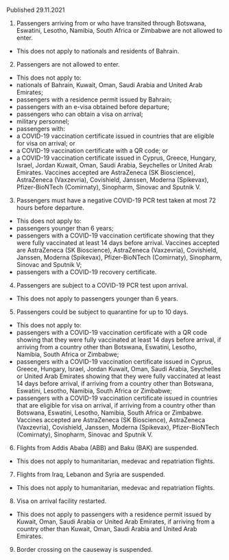 Published 29.11.2021
1. Passengers arriving from or who have transited through Botswana, Eswatini, Lesotho, Namibia, South Africa or Zimbabwe are not allowed to enter.
- This does not apply to nationals and residents of Bahrain.
2. Passengers are not allowed to enter.
- This does not apply to:
- nationals of Bahrain, Kuwait, Oman, Saudi Arabia and United Arab Emirates;
- passengers with a residence permit issued by Bahrain;
- passengers with an e-visa obtained before departure;
- passengers who can obtain a visa on arrival;
- military personnel;
- passengers with:
- a COVID-19 vaccination certificate issued in countries that are eligible for visa on arrival; or
- a COVID-19 vaccination certificate with a QR code; or
- a COVID-19 vaccination certificate issued in Cyprus, Greece, Hungary, Israel, Jordan Kuwait, Oman, Saudi Arabia, Seychelles or United Arab Emirates.
Vaccines accepted are AstraZeneca (SK Bioscience), AstraZeneca (Vaxzevria), Covishield, Janssen, Moderna (Spikevax), Pfizer-BioNTech (Comirnaty), Sinopharm, Sinovac and Sputnik V.
3. Passengers must have a negative COVID-19 PCR test taken at most 72 hours before departure.
- This does not apply to:
- passengers younger than 6 years;
- passengers with a COVID-19 vaccination certificate showing that they were fully vaccinated at least 14 days before arrival. Vaccines accepted are AstraZeneca (SK Bioscience), AstraZeneca (Vaxzevria), Covishield, Janssen, Moderna (Spikevax), Pfizer-BioNTech (Comirnaty), Sinopharm, Sinovac and Sputnik V;
- passengers with a COVID-19 recovery certificate.
4. Passengers are subject to a COVID-19 PCR test upon arrival.
- This does not apply to passengers younger than 6 years.
5. Passengers could be subject to quarantine for up to 10 days.
- This does not apply to:
- passengers with a COVID-19 vaccination certificate with a QR code showing that they were fully vaccinated at least 14 days before arrival, if arriving from a country other than Botswana, Eswatini, Lesotho, Namibia, South Africa or Zimbabwe;
- passengers with a COVID-19 vaccination certificate issued in Cyprus, Greece, Hungary, Israel, Jordan Kuwait, Oman, Saudi Arabia, Seychelles or United Arab Emirates showing that they were fully vaccinated at least 14 days before arrival, if arriving from a country other than Botswana, Eswatini, Lesotho, Namibia, South Africa or Zimbabwe;
- passengers with a COVID-19 vaccination certificate issued in countries that are eligible for visa on arrival, if arriving from a country other than Botswana, Eswatini, Lesotho, Namibia, South Africa or Zimbabwe.
Vaccines accepted are AstraZeneca (SK Bioscience), AstraZeneca (Vaxzevria), Covishield, Janssen, Moderna (Spikevax), Pfizer-BioNTech (Comirnaty), Sinopharm, Sinovac and Sputnik V.
6. Flights from Addis Ababa (ABB) and Baku (BAK) are suspended.
- This does not apply to humanitarian, medevac and repatriation flights.
7. Flights from Iraq, Lebanon and Syria are suspended.
- This does not apply to humanitarian, medevac and repatriation flights.
8. Visa on arrival facility restarted.
- This does not apply to passengers with a residence permit issued by Kuwait, Oman, Saudi Arabia or United Arab Emirates, if arriving from a country other than Kuwait, Oman, Saudi Arabia and United Arab Emirates.
9. Border crossing on the causeway is suspended.